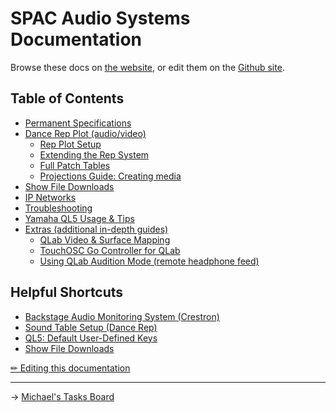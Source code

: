 # SPAC Audio Systems Documentation

Browse these docs on [the website](https://sloan-performing-arts-center.github.io/venue-audio/), or edit them on the [Github site](https://github.com/Sloan-Performing-Arts-Center/venue-audio).

## Table of Contents

- [Permanent Specifications](specs.md)
- [Dance Rep Plot (audio/video)](rep/README.md)
  - [Rep Plot Setup](rep/setup.md)
  - [Extending the Rep System](rep/extending.md)
  - [Full Patch Tables](rep/patch.md)
  - [Projections Guide: Creating media](rep/projections.md)
- [Show File Downloads](https://github.com/Sloan-Performing-Arts-Center/venue-audio/tree/main/SHOW%20FILE%20BACKUPS#readme)
- [IP Networks](networking.md)
- [Troubleshooting](troubleshooting.md)
- [Yamaha QL5 Usage & Tips](QL5.md)
- [Extras (additional in-depth guides)](extras/)
  - [QLab Video & Surface Mapping](extras/qlab_video.md)
  - [TouchOSC Go Controller for QLab](extras/control.md)
  - [Using QLab Audition Mode (remote headphone feed)](extras/audition.md)

## Helpful Shortcuts

- [Backstage Audio Monitoring System (Crestron)](specs.md#backstage-audio-monitoring-tesiracrestrontf)
- [Sound Table Setup (Dance Rep)](rep/setup.md#setting-the-sound-table)
- [QL5: Default User-Defined Keys](QL5.md#default-udk-assignments)
- [Show File Downloads](https://github.com/Sloan-Performing-Arts-Center/venue-audio/tree/main/SHOW%20FILE%20BACKUPS#readme)

[✏︎ Editing this documentation](editing/editing.md)

---

→ [Michael's Tasks Board](https://github.com/orgs/Sloan-Performing-Arts-Center/projects/1)
